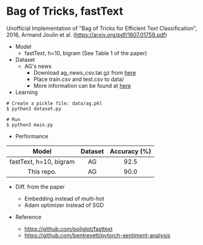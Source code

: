 # Bag of Tricks, fastText
Unofficial Implementation of "Bag of Tricks for Efficient Text Classification", 2016, Armand Joulin et al. (https://arxiv.org/pdf/1607.01759.pdf)

* Model
    * fastText, h=10, bigram (See Table 1 of the paper)
* Dataset
    * AG's news
        * Download ag_news_csv.tar.gz from [here](https://drive.google.com/drive/u/0/folders/0Bz8a_Dbh9Qhbfll6bVpmNUtUcFdjYmF2SEpmZUZUcVNiMUw1TWN6RDV3a0JHT3kxLVhVR2M)
        * Place train.csv and test.csv to data/
        * More information can be found at [here](http://www.di.unipi.it/~gulli/AG_corpus_of_news_articles.html)        
* Learning
```
# Create a pickle file: data/ag.pkl
$ python3 dataset.py

# Run
$ python3 main.py
```
    
* Performance

| Model                  | Dataset | Accuracy (%) |
|:----------------------:|:-------:|:------------:|
| fastText, h=10, bigram | AG      | 92.5         |
| This repo.             | AG      | 90.0         |

* Diff. from the paper
    * Embedding instead of multi-hot
    * Adam optimizer instead of SGD
    
* Reference
    * https://github.com/poliglot/fasttext
    * https://github.com/bentrevett/pytorch-sentiment-analysis
    